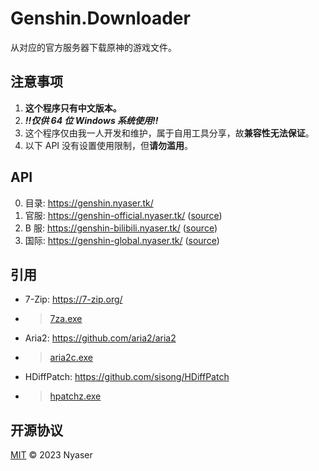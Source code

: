 # Genshin.Downloader
从对应的官方服务器下载原神的游戏文件。

## 注意事项
1. **这个程序只有中文版本。**
2. ***!!仅供 64 位 Windows 系统使用!!***
3. 这个程序仅由我一人开发和维护，属于自用工具分享，故**兼容性无法保证**。
4. 以下 API 没有设置使用限制，但**请勿滥用**。

## API
0. 目录: <https://genshin.nyaser.tk/>
2. 官服: <https://genshin-official.nyaser.tk/> ([source](https://genshin-official.nyaser.tk/source))
3. B 服: <https://genshin-bilibili.nyaser.tk/> ([source](https://genshin-bilibili.nyaser.tk/source))
3. 国际: <https://genshin-global.nyaser.tk/> ([source](https://genshin-global.nyaser.tk/source))

## 引用
- 7-Zip: <https://7-zip.org/>
- > [7za.exe](/7za.exe)
- Aria2: <https://github.com/aria2/aria2>
- > [aria2c.exe](/aria2c.exe)
- HDiffPatch: <https://github.com/sisong/HDiffPatch>
- > [hpatchz.exe](/hpatchz.exe)

## 开源协议
[MIT](LICENSE) © 2023 Nyaser
